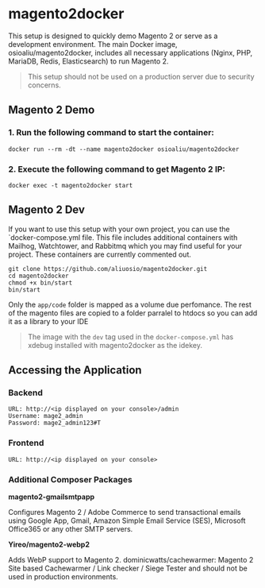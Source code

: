 # magento2docker
This setup is designed to quickly demo Magento 2 or serve as a development environment.
The main Docker image, osioaliu/magento2docker, includes all necessary applications 
(Nginx, PHP, MariaDB, Redis, Elasticsearch) to run Magento 2.

> This setup should not be used on a production server due to security concerns.

## Magento 2 Demo
### 1. Run the following command to start the container:

    docker run --rm -dt --name magento2docker osioaliu/magento2docker

### 2. Execute the following command to get Magento 2 IP:

    docker exec -t magento2docker start


## Magento 2 Dev
If you want to use this setup with your own project, you can use the `docker-compose.yml file. 
This file includes additional containers with Mailhog, Watchtower, and Rabbitmq 
which you may find useful for your project. These containers are currently commented out.

    git clone https://github.com/aliuosio/magento2docker.git
    cd magento2docker
    chmod +x bin/start
    bin/start

Only the `app/code` folder is mapped as a volume due perfomance.
The rest of the magento files are copied to a folder parralel to htdocs so you can add it as a library to your IDE

> The image with the `dev` tag used in the `docker-compose.yml` has xdebug installed with magento2docker as the idekey.

## Accessing the Application
### Backend

    URL: http://<ip displayed on your console>/admin
    Username: mage2_admin
    Password: mage2_admin123#T

### Frontend
    
    URL: http://<ip displayed on your console>

### Additional Composer Packages
**magento2-gmailsmtpapp**

Configures Magento 2 / Adobe Commerce to send transactional emails using Google App, Gmail, Amazon Simple Email Service (SES), Microsoft Office365 or any other SMTP servers.


**Yireo/magento2-webp2**

Adds WebP support to Magento 2.
dominicwatts/cachewarmer: Magento 2 Site based Cachewarmer / Link checker / Siege Tester and should not be used in production environments.